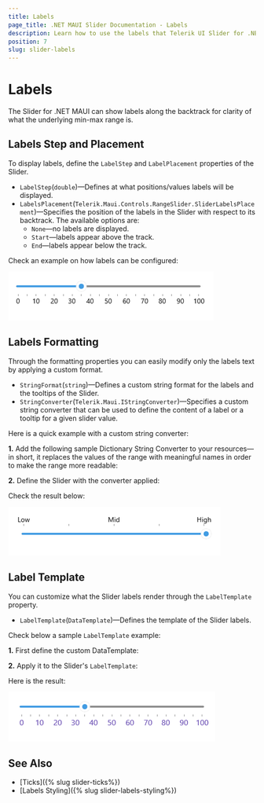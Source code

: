 ```yaml
---
title: Labels
page_title: .NET MAUI Slider Documentation - Labels
description: Learn how to use the labels that Telerik UI Slider for .NET MAUI control provides.
position: 7
slug: slider-labels
---
```


# Labels

The Slider for .NET MAUI can show labels along the backtrack for clarity of what the underlying min-max range is.

## Labels Step and Placement

To display labels, define the `LabelStep` and `LabelPlacement` properties of the Slider.

* `LabelStep`(`double`)&mdash;Defines at what positions/values labels will be displayed.
* `LabelsPlacement`(`Telerik.Maui.Controls.RangeSlider.SliderLabelsPlacement`)&mdash;Specifies the position of the labels in the Slider with respect to its backtrack. The available options are:
    * `None`&mdash;no labels are displayed.
    * `Start`&mdash;labels appear above the track.
    * `End`&mdash;labels appear below the track.

Check an example on how labels can be configured:

<snippet id='slider-labels-settings' />

![Telerik Slider for .NET MAUI Labels](images/slider-labels-settings.png)

## Labels Formatting

Through the formatting properties you can easily modify only the labels text by applying a custom format. 

* `StringFormat`(`string`)&mdash;Defines a custom string format for the labels and the tooltips of the Slider.
* `StringConverter`(`Telerik.Maui.IStringConverter`)&mdash;Specifies a custom string converter that can be used to define the content of a label or a tooltip for a given slider value.

Here is a quick example with a custom string converter:

**1.** Add the following sample Dictionary String Converter to your resources&mdash;in short, it replaces the values of the range with meaningful names in order to make the range more readable:

<snippet id='slider-labels-stringconverter-dictionary' />

**2.** Define the Slider with the converter applied:

<snippet id='slider-labels-stringconverter' />

Check the result below:

![Telerik Slider for .NET MAUI Labels StringConverter](images/slider-labels-stringconverter.png)

## Label Template

You can customize what the Slider labels render through the `LabelTemplate` property.

* `LabelTemplate`(`DataTemplate`)&mdash;Defines the template of the Slider labels.

Check below a sample `LabelTemplate` example:

**1.** First define the custom DataTemplate:

<snippet id='slider-labels-labeltemplate' />

**2.** Apply it to the Slider's `LabelTemplate`:

<snippet id='slider-labels-labeltemplate-xaml' />

Here is the result:

![Telerik Slider for .NET MAUI Label Template](images/slider-labels-template.png)

## See Also

- [Ticks]({% slug slider-ticks%})
- [Labels Styling]({% slug slider-labels-styling%})